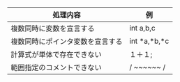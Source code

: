 処理内容 | 例
-|-
複数同時に変数を宣言する | int a,b,c 
複数同時にポインタ変数を宣言する | int *a,*b,*c   
計算式が単体で存在できない | １＋１;
範囲指定のコメントできない | / *~~~~~~* /

